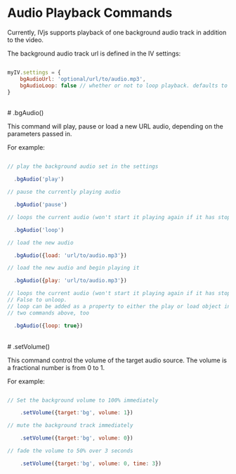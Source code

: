 # Audio Playback Commands

Currently, IVjs supports playback of one background audio track in addition to the video.

The background audio track url is defined in the IV settings:

```javascript

myIV.settings = {
    bgAudioUrl: 'optional/url/to/audio.mp3',
    bgAudioLoop: false // whether or not to loop playback. defaults to true
}

```

<br/>
# .bgAudio()

This command will play, pause or load a new URL audio, depending on the parameters passed in.

For example:

```javascript

// play the background audio set in the settings

  .bgAudio('play')

// pause the currently playing audio

  .bgAudio('pause')

// loops the current audio (won't start it playing again if it has stopped)

  .bgAudio('loop')

// load the new audio

  .bgAudio({load: 'url/to/audio.mp3'})

// load the new audio and begin playing it

  .bgAudio({play: 'url/to/audio.mp3'})

// loops the current audio (won't start it playing again if it has stopped).
// False to unloop.
// loop can be added as a property to either the play or load object in the
// two commands above, too

  .bgAudio({loop: true})

```


<br/>
# .setVolume()

This command control the volume of the target audio source.  The volume is a fractional number is from 0 to 1.

For example:

```javascript

// Set the background volume to 100% immediately

    .setVolume({target:'bg', volume: 1})

// mute the background track immediately

    .setVolume({target:'bg', volume: 0})   

// fade the volume to 50% over 3 seconds

    .setVolume({target:'bg', volume: 0, time: 3})          

```

